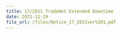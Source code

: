 ```yaml
---
title: 17/2021 TradeNet Extended Downtime
date: 2021-11-29
file_url: /files/Notice_17_2021ver%201.pdf
---
```

